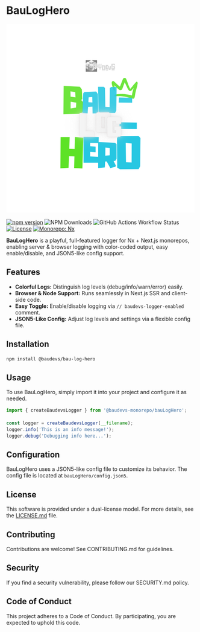 
# BauLogHero

![BauLogHero Logo](../assets/bauLogHero/BauLogHero.png)

[![npm version](https://img.shields.io/npm/v/@baudevs-monorepo/bauLogHero.svg?style=flat-square)](https://www.npmjs.com/package/@baudevs/bau-log-hero)
![NPM Downloads](https://img.shields.io/npm/d18m/%40baudevs%2Fbau-log-hero)
![GitHub Actions Workflow Status](https://img.shields.io/github/actions/workflow/status/baudevs/baudevs-oss-monorepo/ci.yml)
[![License](https://img.shields.io/badge/license-CC%20BY--NC%204.0-lightgrey.svg?style=flat-square)](./LICENSE)
[![Monorepo: Nx](https://img.shields.io/badge/monorepo-nx-brightgreen?style=flat-square)](https://nx.dev)

**BauLogHero** is a playful, full-featured logger for Nx + Next.js monorepos, enabling server & browser logging with color-coded output, easy enable/disable, and JSON5-like config support.

## Features

- **Colorful Logs:** Distinguish log levels (debug/info/warn/error) easily.
- **Browser & Node Support:** Runs seamlessly in Next.js SSR and client-side code.
- **Easy Toggle:** Enable/disable logging via `// baudevs-logger-enabled` comment.
- **JSON5-Like Config:** Adjust log levels and settings via a flexible config file.

## Installation

```bash
npm install @baudevs/bau-log-hero
```

## Usage

To use BauLogHero, simply import it into your project and configure it as needed.

```typescript
import { createBaudevsLogger } from '@baudevs-monorepo/bauLogHero';

const logger = createBaudevsLogger(__filename);
logger.info('This is an info message!');
logger.debug('Debugging info here...');
```

## Configuration

BauLogHero uses a JSON5-like config file to customize its behavior. The config file is located at `bauLogHero/config.json5`.

## License

This software is provided under a dual-license model. For more details, see the [LICENSE.md](LICENSE.md) file.

## Contributing

Contributions are welcome! See CONTRIBUTING.md for guidelines.

## Security

If you find a security vulnerability, please follow our SECURITY.md policy.

## Code of Conduct

This project adheres to a Code of Conduct. By participating, you are expected to uphold this code.
